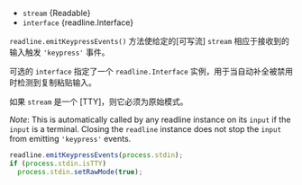 <!-- YAML
added: v0.7.7
-->

* `stream` {Readable}
* `interface` {readline.Interface}

`readline.emitKeypressEvents()` 方法使给定的[可写流] `stream` 相应于接收到的输入触发 `'keypress'` 事件。

可选的 `interface` 指定了一个 `readline.Interface` 实例，用于当自动补全被禁用时检测到复制粘贴输入。

如果 `stream` 是一个 [TTY]，则它必须为原始模式。

*Note*: This is automatically called by any readline instance on its `input`
if the `input` is a terminal. Closing the `readline` instance does not stop
the `input` from emitting `'keypress'` events.

```js
readline.emitKeypressEvents(process.stdin);
if (process.stdin.isTTY)
  process.stdin.setRawMode(true);
```


